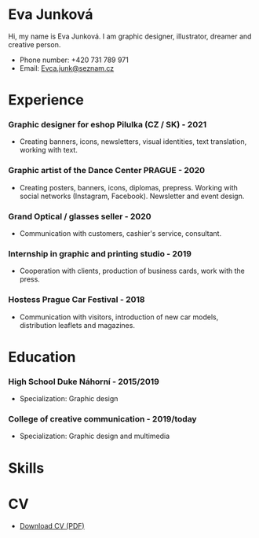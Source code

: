 

# Eva Junková

Hi, my name is Eva Junková. I am graphic designer, illustrator, dreamer and creative person.

- Phone number: +420 731 789 971
- Email: Evca.junk@seznam.cz


# Experience

### Graphic designer for eshop Pilulka (CZ / SK) - 2021

- Creating banners, icons, newsletters, visual identities, text translation, working with text.



### Graphic artist of the Dance Center PRAGUE - 2020

- Creating posters, banners, icons, diplomas, prepress. Working with social networks (Instagram, Facebook). Newsletter and event design.


### Grand Optical / glasses seller - 2020

- Communication with customers, cashier's service, consultant. 


### Internship in graphic and printing studio - 2019

- Cooperation with clients, production of business cards, work with the press.


### Hostess Prague Car Festival - 2018

- Communication with visitors, introduction of new car models, distribution leaflets and magazines.


# Education

### High School Duke Náhorní - 2015/2019
- Specialization: Graphic design

### College of creative communication - 2019/today
- Specialization: Graphic design and multimedia


# Skills

<!-- Not just software, please! See Caroline Win’s skills section: https://www.carolinewin.com/resume -->

# CV
- [Download CV (PDF)](pdf/cv-2021-11-ejunkova.pdf)
